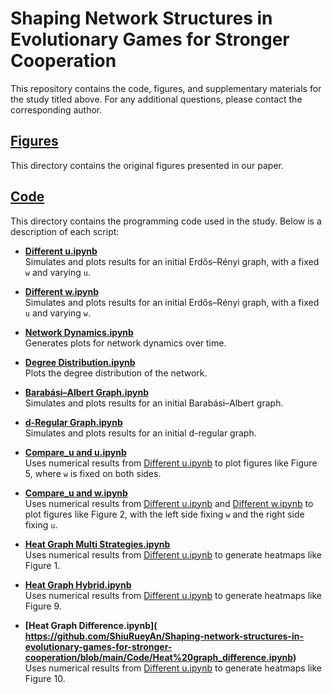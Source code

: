 # Shaping Network Structures in Evolutionary Games for Stronger Cooperation

This repository contains the code, figures, and supplementary materials for the study titled above. For any additional questions, please contact the corresponding author.

## [Figures](https://github.com/ShiuRueyAn/Shaping-network-structures-in-evolutionary-games-for-stronger-cooperation/tree/main/Figure)
This directory contains the original figures presented in our paper.

## [Code](https://github.com/ShiuRueyAn/Shaping-network-structures-in-evolutionary-games-for-stronger-cooperation/tree/main/Code)
This directory contains the programming code used in the study. Below is a description of each script:

- **[Different u.ipynb](https://github.com/ShiuRueyAn/Shaping-network-structures-in-evolutionary-games-for-stronger-cooperation/blob/main/Code/Different%20u.ipynb)**  
  Simulates and plots results for an initial Erdős–Rényi graph, with a fixed `w` and varying `u`.

- **[Different w.ipynb](https://github.com/ShiuRueyAn/Shaping-network-structures-in-evolutionary-games-for-stronger-cooperation/blob/main/Code/Different%20w.ipynb)**  
  Simulates and plots results for an initial Erdős–Rényi graph, with a fixed `u` and varying `w`.

- **[Network Dynamics.ipynb](https://github.com/ShiuRueyAn/Shaping-network-structures-in-evolutionary-games-for-stronger-cooperation/blob/main/Code/Network%20Dynamics.ipynb)**  
  Generates plots for network dynamics over time.

- **[Degree Distribution.ipynb](https://github.com/ShiuRueyAn/Shaping-network-structures-in-evolutionary-games-for-stronger-cooperation/blob/main/Code/Degree%20distribution.ipynb)**  
  Plots the degree distribution of the network.

- **[Barabási–Albert Graph.ipynb](https://github.com/ShiuRueyAn/Shaping-network-structures-in-evolutionary-games-for-stronger-cooperation/blob/main/Code/Barab%C3%A1si%E2%80%93Albert%20graph.ipynb)**  
  Simulates and plots results for an initial Barabási–Albert graph.

- **[d-Regular Graph.ipynb](https://github.com/ShiuRueyAn/Shaping-network-structures-in-evolutionary-games-for-stronger-cooperation/blob/main/Code/d-regular%20graph.ipynb)**  
  Simulates and plots results for an initial d-regular graph.

- **[Compare_u and u.ipynb](https://github.com/ShiuRueyAn/Shaping-network-structures-in-evolutionary-games-for-stronger-cooperation/blob/main/Code/Compare_u%20and%20u.ipynb)**  
  Uses numerical results from [Different u.ipynb](https://github.com/ShiuRueyAn/Shaping-network-structures-in-evolutionary-games-for-stronger-cooperation/blob/main/Code/Different%20u.ipynb) to plot figures like Figure 5, where `w` is fixed on both sides.

- **[Compare_u and w.ipynb](https://github.com/ShiuRueyAn/Shaping-network-structures-in-evolutionary-games-for-stronger-cooperation/blob/main/Code/Compare_u%20and%20w.ipynb)**  
  Uses numerical results from [Different u.ipynb](https://github.com/ShiuRueyAn/Shaping-network-structures-in-evolutionary-games-for-stronger-cooperation/blob/main/Code/Different%20u.ipynb) and [Different w.ipynb](https://github.com/ShiuRueyAn/Shaping-network-structures-in-evolutionary-games-for-stronger-cooperation/blob/main/Code/Different%20w.ipynb) to plot figures like Figure 2, with the left side fixing `w` and the right side fixing `u`.

- **[Heat Graph Multi Strategies.ipynb](https://github.com/ShiuRueyAn/Shaping-network-structures-in-evolutionary-games-for-stronger-cooperation/blob/main/Code/Heat%20graph_multi%20strategies.ipynb)**  
  Uses numerical results from [Different u.ipynb](https://github.com/ShiuRueyAn/Shaping-network-structures-in-evolutionary-games-for-stronger-cooperation/blob/main/Code/Different%20u.ipynb) to generate heatmaps like Figure 1.

- **[Heat Graph Hybrid.ipynb](https://github.com/ShiuRueyAn/Shaping-network-structures-in-evolutionary-games-for-stronger-cooperation/blob/main/Code/Heat%20graph_hybrid.ipynb)**  
  Uses numerical results from [Different u.ipynb](https://github.com/ShiuRueyAn/Shaping-network-structures-in-evolutionary-games-for-stronger-cooperation/blob/main/Code/Different%20u.ipynb) to generate heatmaps like Figure 9.

- **[Heat Graph Difference.ipynb]( 
   
https://github.com/ShiuRueyAn/Shaping-network-structures-in-evolutionary-games-for-stronger-cooperation/blob/main/Code/Heat%20graph_difference.ipynb)**  
  Uses numerical results from [Different u.ipynb](https://github.com/ShiuRueyAn/Shaping-network-structures-in-evolutionary-games-for-stronger-cooperation/blob/main/Code/Different%20u.ipynb) to generate heatmaps like Figure 10.


